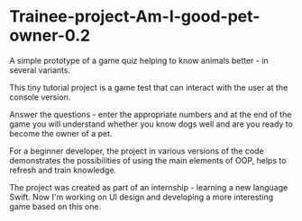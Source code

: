 # Trainee-project-Am-I-good-pet-owner-0.2
A simple prototype of a game quiz helping to know animals better - in several variants.

This tiny tutorial project is a game test that can interact with the user at the console version.

Answer the questions - enter the appropriate numbers and at the end of the game you will understand
whether you know dogs well and are you ready to become the owner of a pet.

For a beginner developer, the project in various versions of the code demonstrates the possibilities
of using the main elements of OOP, helps to refresh and train knowledge.

The project was created as part of an internship - learning a new language Swift.
Now I'm working on UI design and developing a more interesting game based on this one.
